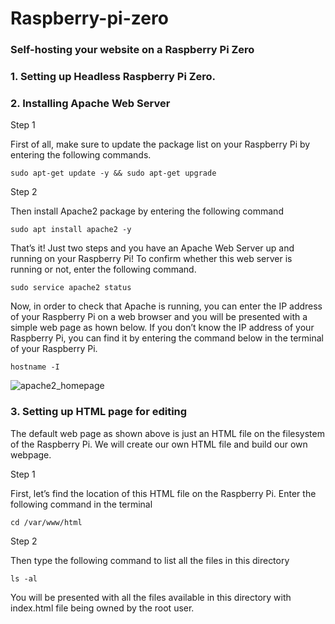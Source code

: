 # Raspberry-pi-zero
### Self-hosting your website on a Raspberry Pi Zero


### 1. Setting up Headless Raspberry Pi Zero.

### 2. Installing Apache Web Server
Step 1

First of all, make sure to update the package list on your Raspberry Pi by entering the following commands.


    sudo apt-get update -y && sudo apt-get upgrade
  
Step 2

Then install Apache2 package by entering the following command

    sudo apt install apache2 -y

That’s it! Just two steps and you have an Apache Web Server up and running on your Raspberry Pi!
To confirm whether this web server is running or not, enter the following command.

    sudo service apache2 status

Now, in order to check that Apache is running, you can enter the IP address of your Raspberry Pi on a web browser and you will be presented with a simple web page as hown below. If you don’t know the IP address of your Raspberry Pi, you can find it by entering the command below in the terminal of your Raspberry Pi.

    hostname -I
![apache2_homepage](https://github.com/Binzv/Raspberry-pi-zero/assets/51468189/0a145fc4-0f63-48f1-b5a4-b17c2cf12720)

### 3. Setting up HTML page for editing
The default web page as shown above is just an HTML file on the filesystem of the Raspberry Pi. We will create our own HTML file and build our own webpage.

Step 1

First, let’s find the location of this HTML file on the Raspberry Pi. Enter the following command in the terminal

    cd /var/www/html 
Step 2

Then type the following command to list all the files in this directory

    ls -al 
You will be presented with all the files available in this directory with index.html file being owned by the root user.



